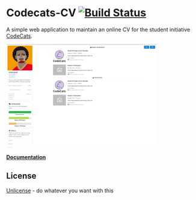 # Codecats-CV [![Build Status](https://travis-ci.org/obestwalter/codecats-cv.svg?branch=master)](https://travis-ci.org/obestwalter/codecats-cv)

A simple web application to maintain an online CV for the student initiative [CodeCats](http://codecats.io/).

![Screenshot](codecats_cv/static/img/screenshot.png)

**[Documentation](http://oliver.bestwalter.de/codecats-cv/)**

## License

[Unlicense](http://unlicense.org/) - do whatever you want with this
